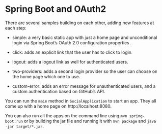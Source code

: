 # Spring Boot and OAuth2

There are several samples building on each other, adding new features at each step:

* simple: a very basic static app with just a home page and unconditional login via Spring Boot’s OAuth 2.0 configuration properties .

* click: adds an explicit link that the user has to click to login.

* logout: adds a logout link as well for authenticated users.

* two-providers: adds a second login provider so the user can choose on the home page which one to use.

* custom-error: adds an error message for unauthenticated users, and a custom authentication based on GitHub’s API.

You can run the `main` method in `SocialApplication` to start an app. They all come up with a home page on http://localhost:8080.

You can also run all the apps on the command line using `mvn spring-boot:run` or by building the jar file and running it with `mvn package` and `java -jar target/*.jar`.
